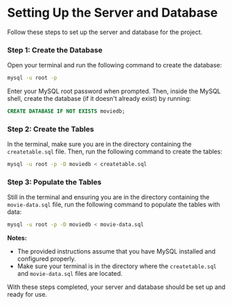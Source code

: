 # Setting Up the Server and Database

Follow these steps to set up the server and database for the project.

### Step 1: Create the Database

Open your terminal and run the following command to create the database:

```bash
mysql -u root -p
```

Enter your MySQL root password when prompted. Then, inside the MySQL shell, create the database (if it doesn't already exist) by running:

```sql
CREATE DATABASE IF NOT EXISTS moviedb;
```

### Step 2: Create the Tables

In the terminal, make sure you are in the directory containing the `createtable.sql` file. Then, run the following command to create the tables:

```bash
mysql -u root -p -D moviedb < createtable.sql
```

### Step 3: Populate the Tables

Still in the terminal and ensuring you are in the directory containing the `movie-data.sql` file, run the following command to populate the tables with data:

```bash
mysql -u root -p -D moviedb < movie-data.sql
```

**Notes:**
- The provided instructions assume that you have MySQL installed and configured properly.
- Make sure your terminal is in the directory where the `createtable.sql` and `movie-data.sql` files are located.

With these steps completed, your server and database should be set up and ready for use.
